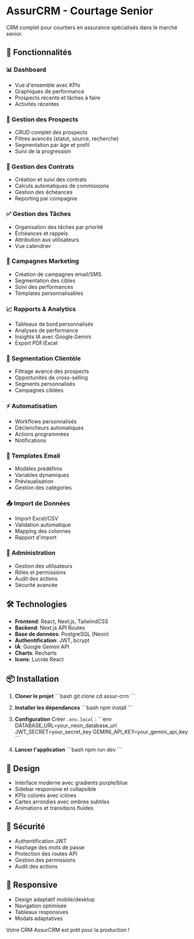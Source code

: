 # AssurCRM - Courtage Senior

CRM complet pour courtiers en assurance spécialisés dans le marché senior.

## 🚀 Fonctionnalités

### 📊 Dashboard
- Vue d'ensemble avec KPIs
- Graphiques de performance
- Prospects récents et tâches à faire
- Activités récentes

### 👥 Gestion des Prospects
- CRUD complet des prospects
- Filtres avancés (statut, source, recherche)
- Segmentation par âge et profil
- Suivi de la progression

### 📄 Gestion des Contrats
- Création et suivi des contrats
- Calculs automatiques de commissions
- Gestion des échéances
- Reporting par compagnie

### ✅ Gestion des Tâches
- Organisation des tâches par priorité
- Échéances et rappels
- Attribution aux utilisateurs
- Vue calendrier

### 📧 Campagnes Marketing
- Création de campagnes email/SMS
- Segmentation des cibles
- Suivi des performances
- Templates personnalisables

### 📈 Rapports & Analytics
- Tableaux de bord personnalisés
- Analyses de performance
- Insights IA avec Google Gemini
- Export PDF/Excel

### 🎯 Segmentation Clientèle
- Filtrage avancé des prospects
- Opportunités de cross-selling
- Segments personnalisés
- Campagnes ciblées

### ⚡ Automatisation
- Workflows personnalisés
- Déclencheurs automatiques
- Actions programmées
- Notifications

### 📝 Templates Email
- Modèles prédéfinis
- Variables dynamiques
- Prévisualisation
- Gestion des catégories

### 📤 Import de Données
- Import Excel/CSV
- Validation automatique
- Mapping des colonnes
- Rapport d'import

### 👤 Administration
- Gestion des utilisateurs
- Rôles et permissions
- Audit des actions
- Sécurité avancée

## 🛠️ Technologies

- **Frontend**: React, Next.js, TailwindCSS
- **Backend**: Next.js API Routes
- **Base de données**: PostgreSQL (Neon)
- **Authentification**: JWT, bcrypt
- **IA**: Google Gemini API
- **Charts**: Recharts
- **Icons**: Lucide React

## 📦 Installation

1. **Cloner le projet**
\`\`\`bash
git clone <votre-repo>
cd assur-crm
\`\`\`

2. **Installer les dépendances**
\`\`\`bash
npm install
\`\`\`

3. **Configuration**
Créer `.env.local` :
\`\`\`env
DATABASE_URL=your_neon_database_url
JWT_SECRET=your_secret_key
GEMINI_API_KEY=your_gemini_api_key
\`\`\`

4. **Lancer l'application**
\`\`\`bash
npm run dev
\`\`\`

## 🎨 Design

- Interface moderne avec gradients purple/blue
- Sidebar responsive et collapsible
- KPIs colorés avec icônes
- Cartes arrondies avec ombres subtiles
- Animations et transitions fluides

## 🔐 Sécurité

- Authentification JWT
- Hashage des mots de passe
- Protection des routes API
- Gestion des permissions
- Audit des actions

## 📱 Responsive

- Design adaptatif mobile/desktop
- Navigation optimisée
- Tableaux responsives
- Modals adaptatives

Votre CRM AssurCRM est prêt pour la production !
